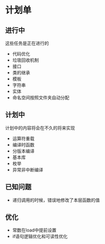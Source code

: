 # 计划单

## 进行中
这些任务是正在进行的
* 代码优化
* 垃圾回收机制
* 接口
* 类的继承
* 模板
* 字符串
* 实体
* 命名空间按照文件夹自动分配

## 计划中
计划中的内容将会在不久的将来实现
* 运算符重载
* 编译时函数 
* 分版本编译
* 基本库
* 枚举
* 异常非中断编译

## 已知问题
* 递归调用的时候，错误地修改了本层函数的值

## 优化
* 常数在load中提前设置
* if语句逻辑优化和可读性优化
